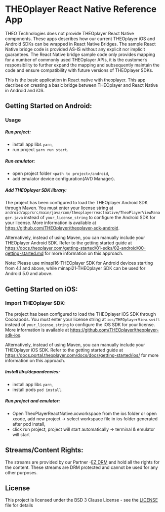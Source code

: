 # THEOplayer React Native Reference App

THEO Technologies does not provide THEOplayer React Native components. These apps describes how our current THEOplayer iOS and Android SDKs can be wrapped in React Native Bridges. The sample React Native bridge code is provided AS-IS without any explicit nor implicit guarantees. The React Native bridge sample code only provides mapping for a number of commonly used THEOplayer APIs, it is the customer’s responsibility to further expand the mapping and subsequently maintain the code and ensure compatibility with future versions of THEOplayer SDKs.

This is the basic application in React native with theoplayer. This app decribes on creating a basic bridge between THEOplayer and React Native in Android and iOS.


## Getting Started on Android:
### Usage
##### Run project:
- install app libs `yarn`,
- run project `yarn run start`.

##### Run emulator:
- open project folder `<path to project>/android`,
- add emulator device configuration(AVD Manager).

##### Add THEOplayer SDK library:

The project has been configured to load the THEOplayer Android SDK through Maven.
You must enter your license string at `android/app/src/main/java/com/theoplayerreactnative/TheoPlayerViewManager.java` instead of `your_license_string` to configure the Android SDK for your license.
More information is available at https://github.com/THEOplayer/theoplayer-sdk-android.

Alternatively, instead of using Maven, you can manually include your THEOplayer Android SDK.
Refer to the getting started guide at https://docs.theoplayer.com/getting-started/01-sdks/02-android/00-getting-started.md for more information on this approach.

Note: Please use minapi16-THEOplayer SDK for Android devices starting from 4.1 and above, while minapi21-THEOplayer SDK can be used for Android 5.0 and above.


## Getting Started on iOS:

### Import THEOplayer SDK:

The project has been configured to load the THEOplayer iOS SDK through Cocoapods.
You must enter your license string at `ios/THEOplayerView.swift` instead of `your_license_string` to configure the iOS SDK for your license.
More information is available at https://github.com/THEOplayer/theoplayer-sdk-ios.

Alternatively, instead of using Maven, you can manually include your THEOplayer iOS SDK.
Refer to the getting started guide at https://docs.portal.theoplayer.com/docs/docs/getting-started/ios/ for more information on this approach.

##### Install libs/depandencies:
- install app libs `yarn`,
- install pods `pod install`.

##### Run project and emulator:
- Open TheoPlayerReactNative.xcworkspace from the ios folder or open xcode, add new project -> select workspace file in ios folder generated after pod install,
- click run project, project will start automatically -> terminal & emulator will start

## Streams/Content Rights:
The streams are provided by our Partner -[EZ DRM](https://ezdrm.com/) and hold all the rights for the content. These streams are DRM protected and cannot be used for any other purposes.

## License
This project is licensed under the BSD 3 Clause License - see the [LICENSE ](../LICENSE) file for details
